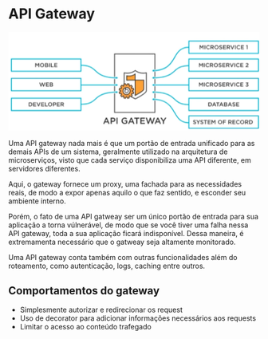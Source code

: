 # API Gateway
![AAA](/src/img/api-gateway.png)

Uma API gateway nada mais é que um portão de entrada unificado para as demais APIs de um sistema, geralmente utilizado na arquitetura de microserviços, visto que cada serviço disponibiliza uma API diferente, em servidores diferentes.

Aqui, o gateway fornece um proxy, uma fachada para as necessidades reais, de modo a expor apenas aquilo o que faz sentido, e esconder seu ambiente interno.

Porém, o fato de uma API gatweay ser um único portão de entrada para sua aplicação a torna vúlnerável, de modo que se você tiver uma falha nessa API gateway, toda a sua aplicação ficará indisponível. Dessa maneira, é extremamenta necessário que o gatweay seja altamente monitorado.

Uma API gateway conta também com outras funcionalidades além do roteamento, como autenticação, logs, caching entre outros.

## Comportamentos do gateway
- Simplesmente autorizar e redirecionar os request
- Uso de decorator para adicionar informações necessários aos requests
- Limitar o acesso ao conteúdo trafegado
